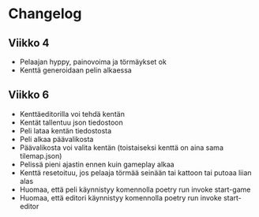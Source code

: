 # Changelog

## Viikko 4

- Pelaajan hyppy, painovoima ja törmäykset ok
- Kenttä generoidaan pelin alkaessa

## Viikko 6

- Kenttäeditorilla voi tehdä kentän
- Kentät tallentuu json tiedostoon
- Peli lataa kentän tiedostosta
- Peli alkaa päävalikosta
- Päävalikosta voi valita kentän (toistaiseksi kenttä on aina sama tilemap.json)
- Pelissä pieni ajastin ennen kuin gameplay alkaa
- Kenttä resetoituu, jos pelaaja törmää seinään tai kattoon tai putoaa liian alas
- Huomaa, että peli käynnistyy komennolla poetry run invoke start-game
- Huomaa, että editori käynnistyy komennolla poetry run invoke start-editor
